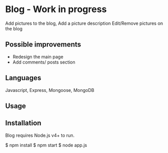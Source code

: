 # Blog - Work in progress

Add pictures to the blog,
Add a picture description 
Edit/Remove pictures on the blog 


## Possible improvements

- Redesign the main page
- Add comments/ posts section 


## Languages

Javascript, Express, Mongoose, MongoDB


## Usage

## Installation

Blog requires Node.js v4+ to run.

$ npm install
$ npm start
$ node app.js

